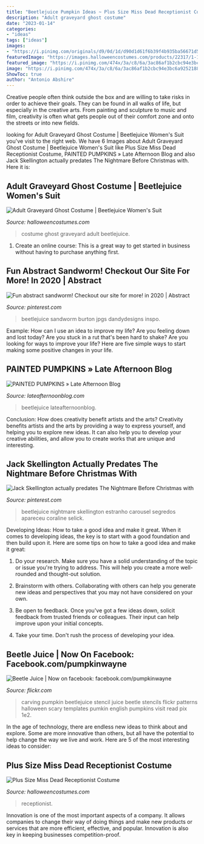 ```yaml
---
title: "Beetlejuice Pumpkin Ideas ~ Plus Size Miss Dead Receptionist Costume"
description: "Adult graveyard ghost costume"
date: "2023-01-14"
categories:
- "ideas"
tags: ["ideas"]
images:
- "https://i.pinimg.com/originals/d9/0d/1d/d90d1d61f6b39f4b935ba56671d597e2.jpg"
featuredImage: "https://images.halloweencostumes.com/products/22317/1-1/-plus-size-miss-dead-receptionist-.jpg"
featured_image: "https://i.pinimg.com/474x/3a/c8/6a/3ac86af1b2cbc94e3bc6a925218895d7.jpg"
image: "https://i.pinimg.com/474x/3a/c8/6a/3ac86af1b2cbc94e3bc6a925218895d7.jpg"
ShowToc: true
author: "Antonio Abshire"
---
```



Creative people often think outside the box and are willing to take risks in order to achieve their goals. They can be found in all walks of life, but especially in the creative arts. From painting and sculpture to music and film, creativity is often what gets people out of their comfort zone and onto the streets or into new fields.

	

		
looking for Adult Graveyard Ghost Costume | Beetlejuice Women&#039;s Suit you've visit to the right web. We have 6 Images about Adult Graveyard Ghost Costume | Beetlejuice Women&#039;s Suit like Plus Size Miss Dead Receptionist Costume, PAINTED PUMPKINS » Late Afternoon Blog and also Jack Skellington actually predates The Nightmare Before Christmas with. Here it is:
		
    
## Adult Graveyard Ghost Costume | Beetlejuice Women&#039;s Suit

<img loading=lazy src="https://images.halloweencostumes.com/products/13909/1-1/adult-graveyard-ghost-costume.jpg" onerror="this.onerror=null;this.src='https://tse3.mm.bing.net/th?id=OIP.u2ZOBKcfAStjx3H8R_4AawHaKl&amp;pid=15.1';" alt="Adult Graveyard Ghost Costume | Beetlejuice Women&#039;s Suit">

_Source: halloweencostumes.com_

>costume ghost graveyard adult beetlejuice. 

	

1. Create an online course: This is a great way to get started in business without having to purchase anything first.

    
## Fun Abstract Sandworm! Checkout Our Site For More! In 2020 | Abstract

<img loading=lazy src="https://i.pinimg.com/originals/d9/0d/1d/d90d1d61f6b39f4b935ba56671d597e2.jpg" onerror="this.onerror=null;this.src='https://tse3.mm.bing.net/th?id=OIP.UfrTGzYfarEHIAt22YPL4QHaFx&amp;pid=15.1';" alt="Fun abstract sandworm! Checkout our site for more! in 2020 | Abstract">

_Source: pinterest.com_

>beetlejuice sandworm burton jpgs dandydesigns inspo. 

	

Example: How can I use an idea to improve my life?
Are you feeling down and lost today? Are you stuck in a rut that's been hard to shake? Are you looking for ways to improve your life? Here are five simple ways to start making some positive changes in your life.

    
## PAINTED PUMPKINS » Late Afternoon Blog

<img loading=lazy src="http://www.lateafternoonblog.com/wp-content/uploads/2016/10/30-26176-post/Halloween-Pumpkins-2016-1(pp_w1200_h799).jpg" onerror="this.onerror=null;this.src='https://tse2.mm.bing.net/th?id=OIP.zQQvvg7-B3YiBL59TH7nFAHaE7&amp;pid=15.1';" alt="PAINTED PUMPKINS » Late Afternoon Blog">

_Source: lateafternoonblog.com_

>beetlejuice lateafternoonblog. 

	

Conclusion: How does creativity benefit artists and the arts?
Creativity benefits artists and the arts by providing a way to express yourself, and helping you to explore new ideas. It can also help you to develop your creative abilities, and allow you to create works that are unique and interesting.

    
## Jack Skellington Actually Predates The Nightmare Before Christmas With

<img loading=lazy src="https://i.pinimg.com/474x/3a/c8/6a/3ac86af1b2cbc94e3bc6a925218895d7.jpg" onerror="this.onerror=null;this.src='https://tse4.mm.bing.net/th?id=OIP.1rKJkWwx8nf-GzSenuFlBwAAAA&amp;pid=15.1';" alt="Jack Skellington actually predates The Nightmare Before Christmas with">

_Source: pinterest.com_

>beetlejuice nightmare skellington estranho carousel segredos apareceu coraline selick. 

	

Developing Ideas: How to take a good idea and make it great.
When it comes to developing ideas, the key is to start with a good foundation and then build upon it. Here are some tips on how to take a good idea and make it great:
1. Do your research. Make sure you have a solid understanding of the topic or issue you're trying to address. This will help you create a more well-rounded and thought-out solution.

2. Brainstorm with others. Collaborating with others can help you generate new ideas and perspectives that you may not have considered on your own.

3. Be open to feedback. Once you've got a few ideas down, solicit feedback from trusted friends or colleagues. Their input can help improve upon your initial concepts.

4. Take your time. Don't rush the process of developing your idea.

    
## Beetle Juice | Now On Facebook: Facebook.com/pumpkinwayne

<img loading=lazy src="https://c2.staticflickr.com/4/3219/3021321984_1e2a481306_b.jpg" onerror="this.onerror=null;this.src='https://tse1.mm.bing.net/th?id=OIP._blz0fQMuIZUA1dr0euiFwHaJ4&amp;pid=15.1';" alt="Beetle Juice | Now on facebook: facebook.com/pumpkinwayne">

_Source: flickr.com_

>carving pumpkin beetlejuice stencil juice beetle stencils flickr patterns halloween scary templates pumkin english pumpkins visit read pix 1e2. 

	

In the age of technology, there are endless new ideas to think about and explore. Some are more innovative than others, but all have the potential to help change the way we live and work. Here are 5 of the most interesting ideas to consider: 

    
## Plus Size Miss Dead Receptionist Costume

<img loading=lazy src="https://images.halloweencostumes.com/products/22317/1-1/-plus-size-miss-dead-receptionist-.jpg" onerror="this.onerror=null;this.src='https://tse1.mm.bing.net/th?id=OIP.DTCYBASF-PORfOJNXynAYAHaKl&amp;pid=15.1';" alt="Plus Size Miss Dead Receptionist Costume">

_Source: halloweencostumes.com_

>receptionist. 

	

Innovation is one of the most important aspects of a company. It allows companies to change their way of doing things and make new products or services that are more efficient, effective, and popular. Innovation is also key in keeping businesses competition-proof.

